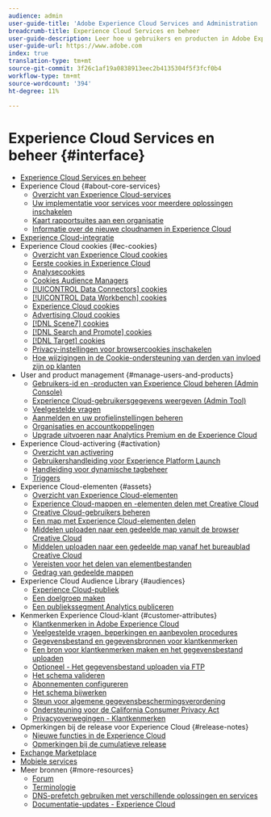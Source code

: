 ```yaml
---
audience: admin
user-guide-title: 'Adobe Experience Cloud Services and Administration '
breadcrumb-title: Experience Cloud Services en beheer
user-guide-description: Leer hoe u gebruikers en producten in Adobe Experience Cloud kunt beheren en hoe u de Customer Attributes en Audience Library-services kunt gebruiken. Meer informatie over cookies en Experience Cloud Assets.
user-guide-url: https://www.adobe.com
index: true
translation-type: tm+mt
source-git-commit: 3f26c1af19a0838913eec2b4135304f5f3fcf0b4
workflow-type: tm+mt
source-wordcount: '394'
ht-degree: 11%

---
```



# Experience Cloud Services en beheer {#interface}

+ [Experience Cloud Services en beheer](experience-cloud.md)
+ Experience Cloud {#about-core-services}
   + [Overzicht van Experience Cloud-services](core-services-landing.md)
   + [Uw implementatie voor services voor meerdere oplossingen inschakelen](core-services/core-services.md)
   + [Kaart rapportsuites aan een organisatie](core-services/report-suite-mapping.md)
   + [Informatie over de nieuwe cloudnamen in Experience Cloud](solutions-core-services.md)
+ [Experience Cloud-integratie](marketing-cloud-integrations.md)
+ Experience Cloud cookies {#ec-cookies}
   + [Overzicht van Experience Cloud cookies](cookies/cookies-privacy.md)
   + [Eerste cookies in Experience Cloud](cookies/cookies-first-party.md)
   + [Analysecookies](cookies/cookies-analytics.md)
   + [Cookies Audience Managers](cookies/cookies-am.md)
   + [[!UICONTROL Data Connectors] cookies](cookies/cookies-dc.md)
   + [[!UICONTROL Data Workbench] cookies](cookies/cookies-insight.md)
   + [Experience Cloud cookies](cookies/cookies-mc.md)
   + [Advertising Cloud cookies](cookies/cookies-advertising-cloud.md)
   + [[!DNL Scene7] cookies](cookies/cookies-s7.md)
   + [[!DNL Search and Promote] cookies](cookies/cookies-snp.md)
   + [[!DNL Target] cookies](cookies/cookies-target.md)
   + [Privacy-instellingen voor browsercookies inschakelen](cookies/browser-cookie-settings.md)
   + [Hoe wijzigingen in de Cookie-ondersteuning van derden van invloed zijn op klanten](cookies/cookies-thirdparty.md)
+ User and product management {#manage-users-and-products}
   + [Gebruikers-id en -producten van Experience Cloud beheren (Admin Console)](admin-getting-started/admin-getting-started.md)
   + [Experience Cloud-gebruikersgegevens weergeven (Admin Tool)](admin-getting-started/admin-tool-experience-cloud.md)
   + [Veelgestelde vragen](admin-getting-started/faq.md)
   + [Aanmelden en uw profielinstellingen beheren](admin-getting-started/getting-started-experience-cloud.md)
   + [Organisaties en accountkoppelingen](admin-getting-started/organizations.md)
   + [Upgrade uitvoeren naar Analytics Premium en de Experience Cloud](admin-getting-started/upgrade-to-analytics-premium.md)
+ Experience Cloud-activering {#activation}
   + [Overzicht van activering](activation/activation.md)
   + [Gebruikershandleiding voor Experience Platform Launch](https://docs.adobe.com/content/help/en/launch/using/overview.html)
   + [Handleiding voor dynamische tagbeheer](https://docs.adobe.com/content/help/nl-NL/dtm/using/dtm-home.html)
   + [Triggers](activation/triggers.md)
+ Experience Cloud-elementen {#assets}
   + [Overzicht van Experience Cloud-elementen](experience-cloud-assets/experience-cloud-assets.md)
   + [Experience Cloud-mappen en -elementen delen met Creative Cloud](experience-cloud-assets/creative-cloud.md)
   + [Creative Cloud-gebruikers beheren](experience-cloud-assets/t-admin-add-cc-user.md)
   + [Een map met Experience Cloud-elementen delen](experience-cloud-assets/t-share-creative-cloud.md)
   + [Middelen uploaden naar een gedeelde map vanuit de browser Creative Cloud](experience-cloud-assets/t-upload-asset-cc.md)
   + [Middelen uploaden naar een gedeelde map vanaf het bureaublad Creative Cloud](experience-cloud-assets/t-cc-asset-upload-thor.md)
   + [Vereisten voor het delen van elementbestanden](experience-cloud-assets/assets-file-reqs.md)
   + [Gedrag van gedeelde mappen](experience-cloud-assets/asset-behavior.md)
+ Experience Cloud Audience Library {#audiences}
   + [Experience Cloud-publiek](audience-library/audience-library.md)
   + [Een doelgroep maken](audience-library/t-audience-create.md)
   + [Een publiekssegment Analytics publiceren](audience-library/t-publish-audience-segment.md)
+ Kenmerken Experience Cloud-klant {#customer-attributes}
   + [Klantkenmerken in Adobe Experience Cloud](attributes/attributes.md)
   + [Veelgestelde vragen, beperkingen en aanbevolen procedures](attributes/faq-crs.md)
   + [Gegevensbestand en gegevensbronnen voor klantkenmerken](attributes/crs-data-file.md)
   + [Een bron voor klantkenmerken maken en het gegevensbestand uploaden](attributes/t-crs-usecase.md)
   + [Optioneel - Het gegevensbestand uploaden via FTP](attributes/t-upload-attributes-ftp.md)
   + [Het schema valideren](attributes/validate-schema.md)
   + [Abonnementen configureren](attributes/subscription.md)
   + [Het schema bijwerken](attributes/t-update-schema.md)
   + [Steun voor algemene gegevensbeschermingsverordening](attributes/gdpr.md)
   + [Ondersteuning voor de California Consumer Privacy Act](attributes/ccpa.md)
   + [Privacyoverwegingen - Klantkenmerken](attributes/privacy-mac.md)
+ Opmerkingen bij de release voor Experience Cloud {#release-notes}
   + [Nieuwe functies in de Experience Cloud](https://docs.adobe.com/content/help/nl-NL/release-notes/experience-cloud/current.html)
   + [Opmerkingen bij de cumulatieve release](marketing-cloud-interface/release-notes.md)
+ [Exchange Marketplace](exchange.md)
+ [Mobiele services](https://docs.adobe.com/content/help/en/mobile-services/using/home.html)
+ Meer bronnen {#more-resources}
   + [Forum](https://forums.adobe.com/community/experience-cloud)
   + [Terminologie](terms.md)
   + [DNS-prefetch gebruiken met verschillende oplossingen en services](dns-prefetch.md)
   + [Documentatie-updates - Experience Cloud](doc-updates.md)
